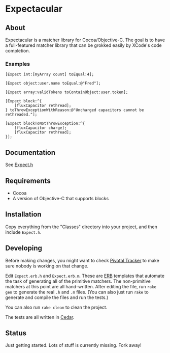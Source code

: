 # Expectacular

## About

Expectacular is a matcher library for Cocoa/Objective-C. The goal is to have a
full-featured matcher library that can be grokked easily by XCode's code completion.

### Examples

    [Expect int:[myArray count] toEqual:4];
    
    [Expect object:user.name toEqual:@"Fred"];
    
    [Expect array:validTokens toContainObject:user.token];
    
    [Expect block:^{
        [fluxCapacitor rethread];
    } toThrowExceptionWithReason:@"Uncharged capacitors cannot be rethreaded."];
    
    [Expect blockToNotThrowException:^{
        [fluxCapacitor charge];
        [fluxCapacitor rethread];
    }];

## Documentation

See [Expect.h](https://github.com/eahanson/Expectacular/blob/master/Classes/Expect.h)

## Requirements

   * Cocoa
   * A version of Objective-C that supports blocks

## Installation

Copy everything from the "Classes" directory into your project, and then include `Expect.h`.

## Developing

Before making changes, you might want to check [Pivotal Tracker](https://www.pivotaltracker.com/projects/152569) 
to make sure nobody is working on that change.

Edit `Expect.erb.h` and `Expect.erb.m`. These are [ERB](http://corelib.rubyonrails.org/classes/ERB.html) templates 
that automate the task of generating all of the primitive matchers. The non-primitive matchers at this point are
all hand-written. After editing the file, run `rake gen` to generate the real `.h` and `.m` files. (You can also 
just run `rake` to generate and compile the files and run the tests.)

You can also run `rake clean` to clean the project.

The tests are all written in [Cedar](https://github.com/pivotal/cedar).

## Status

Just getting started. Lots of stuff is currently missing. Fork away!
